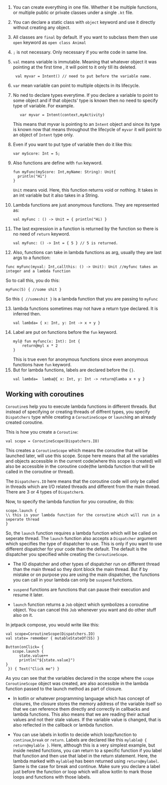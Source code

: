 1. You can create everything in one file. Whether it be multiple functions, or multiple public or private classes under a single `.kt` file.
2. You can declare a static class with `object` keyword and use it directly without creating any object.
3. All classes are `final` by default. If you want to subclass them then use `open` keyword as `open class Animal`
4. `;` is not necessary. Only necessary if you write code in same line.
5. `val` means variable is immutable. Meaning that whatever object it was pointing at the first time , it will point to it only till its deleted.
   ```
    val myvar = Intent() // need to put before the variable name.
   ```      
6. `var` mean variable can point to multiple objects in its lifecycle.
7. No ned to declare types everytime. If you declare a variable to point to some object and if that objects' type is known then no need to specify type of variable.
       For example.
     ```
        var myvar = Intent(context,myActivity)
     ```
     This means that myvar is pointing to an `Intent` object and since its type is known now that means throughout the lifecycle of `myvar` it will point to an object of `Intent` type only.

8. Even if you want to put type of variable then do it like this:
   ```
   var myScore: Int = 5;
   ```
9. Also functions are define with `fun` keyword.
    ```
    fun myFunc(myScore: Int,myName: String): Unit{
      println("Hi")
    }
    ```
    `Unit` means void. Here, this function returns void or nothing. It takes in an int variable but it also takes in a String.

10. Lambda functions are just anonymous functions. They are represented as:
    ```
    val myFunc : () -> Unit = { println("Hi) } 
    ``` 
11. The last expression in a function is returned by the function so there is no need of `return` keyword.
    ```
    val myFunc: () -> Int = { 5 } // 5 is returned.
    ```
12. Also, functions can take in lambda functions as arg, usually they are last args to a function:

   ```
   func myFunc(myval: Int,callthis: () -> Unit): Unit //myfunc takes an integer and a lambda function
   ```

   So to call this, you do this:
   
   ```
   myFunc(5) { //some shit }
   ```
   So this `{ //someshit }` is a lambda function that you are passing to `myFunc`

13. lambda functions sometimes may not have a return type declared. It is inferred then.
    ```
    val lambda= { x: Int, y: Int -> x + y }
    ```
14. Label are put on functions before the `fun` keyword.
    ```
    myl@ fun myfunc(x: Int): Int {
        return@myl x * 2
    }
    ```
    This is true even for anonymous functions since even anonymous functions have `fun` keyword.
15. But for lambda functions, labels are declared before the `{}`.
    ```
    val lambda=  lamba@{ x: Int, y: Int -> return@lamba x + y }
    ```


## Working with coroutines

`Coroutine`s help you to execute lambda functions in different threads. But instead of specifying or creating threads of diffrent types, you specify `Dispatchers` type while creating a `CoroutineScope` or `launch`ing an already created coroutine.

This is how you create a `Coroutine`:
```
val scope = CoroutineScope(Dispatchers.IO) 
```
This creates a `CoroutineScope` which means the coroutine that will be launched later, will use this scope. Scope here means that all the variables and objects accessible in the current code(where this scope is created) will also be accessible in the coroutine code(the lambda function that will be called in the coroutine or thread). 

The `Dispatchers.IO` here means that the coroutine code will only be called in threads which are I/O related threads and different from the main thread. There are 3 or 4 types of `Dispatcher`s.

Now, to specify the lambda function for you coroutine, do this:
```
scope.launch {
\\ this is your lambda function for the coroutine which will run in a seperate thread
}
```

So, the `launch` function requires a lambda function which will be called on seperate thread. The `launch` function also accepts a `Dispatcher` argument which specifies the type of dispatcher to use. This is only if you want to use different dispatcher for your code than the default. The default is the dispatcher you specified while creating the `CoroutineScope`. 

* The IO dispatcher and other types of dispatcher run on different thread than the main thread so they dont block the main thread. But if by mistake or on purpose you are using the main dispatcher, the functions you can call in your lambda can only be `suspend` functions.

* `suspend` functions are functions that can pause their execution and resume it later.

* `launch` function returns a `Job` object which symbolizes a coroutine object. You can cancel this `Job` whenever you want and do other stuff also on it.


In jetpack compose, you would write like this:
```
val scope=CoroutineScope(Dispatchers.IO)
val state= remember { mutableStateOf(55) }

Button(onClick= {
   scope.launch {
      state.value++
      println("${state.value}")
}
 }) { Text("Click me") }
```

As you can see that the variables declared in the scope where the `scope` `CoroutineScope` object was created, are also accessible in the lambda function passed to the launch method as part of closure.


* In kotlin or whatever programming language which has concept of closures, the closure stores the memory address of the variable itself so that we can reference them directly and correctly in callbacks and lambda functions. This also means that we are reading their actual values and not their stale values. If the variable value is changed, that is also reflected in the callback or lambda function.

* You can use labels in kotlin to decide which loop/function to `continue`,`break` or `return`. Labels are declared like this `mylable@ { return@mylable }`. Here, although this is a very simplest example, but inside nested functions, you can return to a specific function if you label that function and then use that label in the return statement. Here, the lambda marked with `mylable@` has been returned using `return@mylabel`. Same is the case for break and continue. Make sure you declare a label just before the function or loop which will allow kotlin to mark those loops and functions with those labels.  
